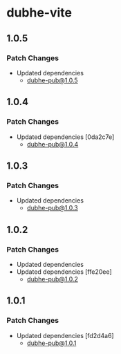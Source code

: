 # dubhe-vite

## 1.0.5

### Patch Changes

- Updated dependencies
  - dubhe-pub@1.0.5

## 1.0.4

### Patch Changes

- Updated dependencies [0da2c7e]
  - dubhe-pub@1.0.4

## 1.0.3

### Patch Changes

- Updated dependencies
  - dubhe-pub@1.0.3

## 1.0.2

### Patch Changes

- Updated dependencies
- Updated dependencies [ffe20ee]
  - dubhe-pub@1.0.2

## 1.0.1

### Patch Changes

- Updated dependencies [fd2d4a6]
  - dubhe-pub@1.0.1
